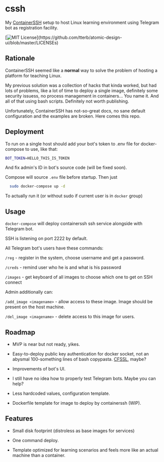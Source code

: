 # cssh

My [ContainerSSH](https://containerssh.io/) setup to host Linux learning environment using Telegram bot as registration facility.



[![MIT License](https://img.shields.io/apm/l/atomic-design-ui.svg?)](https://github.com/tterb/atomic-design-ui/blob/master/LICENSEs)
  
## Rationale

ContainerSSH seemed like a **normal** way to solve the problem of hosting a platform for teaching Linux. 

My previous solution was a collection of hacks that kinda worked, 
but had lots of problems, like a lot of time to deploy
a single image, definitely some security issuess, no process management in containers...
You name it. And all of that using bash scripts. Definitely not worth publishing.

Unfortunately, ContainerSSH has not-so-great docs, no sane default configuration and the examples are broken. Here comes this repo.
## Deployment

To run on a single host should add your bot's token to .env file for docker-compose to use, like that:

```bash
BOT_TOKEN=HELLO_THIS_IS_TOKEN
```

And fix admin's ID in bot's source code (will be fixed soon).

Compose will source `.env` file before startup. Then just

```bash
  sudo docker-compose up -d
```
To actually run it (or without sudo if current user is in `docker` group)

  
## Usage

`docker-compose` will deploy containerssh ssh service 
alongside with Telegram bot. 

SSH is listening on port 2222 by default. 

All Telegram bot's users have these commands:

`/reg` - register in the system, choose username and get a password.

`/creds` - remind user who he is and what is his password

`/images` - get keyboard of all images to choose which one to get on SSH connect

Admin additionally can:

`/add_image <imagename>` - allow access to these image. Image should be present on the host machine.

`/del_image <imagename>` - delete access to this image for users.

  
## Roadmap

- MVP is near but not ready, yikes.

- Easy-to-deploy public key authentication for docker socket, not an abysmal 100-something lines of bash copypasta. [CFSSL](https://github.com/cloudflare/cfssl), maybe?

- Improvements of bot's UI.

- I still have no idea how to properly test Telegram bots. Maybe you can help?

- Less hardcoded values, configuration template.

- Dockerfile template for image to deploy by containerssh (WIP).


  
## Features

- Small disk footprint (distroless as base images for services)

- One command deploy.

- Template optimized for learning scenarios and feels more like an actual machine than a container.
